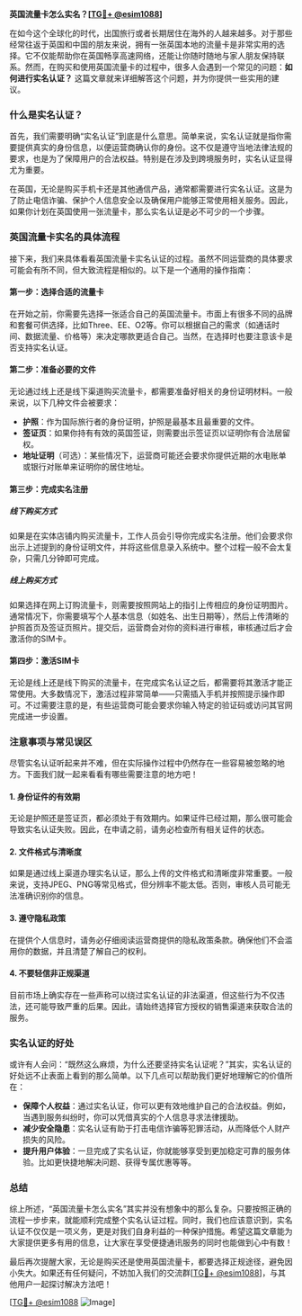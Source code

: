 **英国流量卡怎么实名？[[TG💪+ @esim1088](https://t.me/s/esim1088)]**

在如今这个全球化的时代，出国旅行或者长期居住在海外的人越来越多。对于那些经常往返于英国和中国的朋友来说，拥有一张英国本地的流量卡是非常实用的选择。它不仅能帮助你在英国畅享高速网络，还能让你随时随地与家人朋友保持联系。然而，在购买和使用英国流量卡的过程中，很多人会遇到一个常见的问题：**如何进行实名认证？** 这篇文章就来详细解答这个问题，并为你提供一些实用的建议。

### 什么是实名认证？

首先，我们需要明确“实名认证”到底是什么意思。简单来说，实名认证就是指你需要提供真实的身份信息，以便运营商确认你的身份。这不仅是遵守当地法律法规的要求，也是为了保障用户的合法权益。特别是在涉及到跨境服务时，实名认证显得尤为重要。

在英国，无论是购买手机卡还是其他通信产品，通常都需要进行实名认证。这是为了防止电信诈骗、保护个人信息安全以及确保用户能够正常使用相关服务。因此，如果你计划在英国使用一张流量卡，那么实名认证是必不可少的一个步骤。

### 英国流量卡实名的具体流程

接下来，我们来具体看看英国流量卡实名认证的过程。虽然不同运营商的具体要求可能会有所不同，但大致流程是相似的。以下是一个通用的操作指南：

#### 第一步：选择合适的流量卡

在开始之前，你需要先选择一张适合自己的英国流量卡。市面上有很多不同的品牌和套餐可供选择，比如Three、EE、O2等。你可以根据自己的需求（如通话时间、数据流量、价格等）来决定哪款更适合自己。当然，在选择时也要注意该卡是否支持实名认证。

#### 第二步：准备必要的文件

无论通过线上还是线下渠道购买流量卡，都需要准备好相关的身份证明材料。一般来说，以下几种文件会被要求：

- **护照**：作为国际旅行者的身份证明，护照是最基本且最重要的文件。
- **签证页**：如果你持有有效的英国签证，则需要出示签证页以证明你有合法居留权。
- **地址证明**（可选）：某些情况下，运营商可能还会要求你提供近期的水电账单或银行对账单来证明你的居住地址。

#### 第三步：完成实名注册

##### 线下购买方式
如果是在实体店铺内购买流量卡，工作人员会引导你完成实名注册。他们会要求你出示上述提到的身份证明文件，并将这些信息录入系统中。整个过程一般不会太复杂，只需几分钟即可完成。

##### 线上购买方式
如果选择在网上订购流量卡，则需要按照网站上的指引上传相应的身份证明图片。通常情况下，你需要填写个人基本信息（如姓名、出生日期等），然后上传清晰的护照首页及签证页照片。提交后，运营商会对你的资料进行审核，审核通过后才会激活你的SIM卡。

#### 第四步：激活SIM卡

无论是线上还是线下购买的流量卡，在完成实名认证之后，都需要将其激活才能正常使用。大多数情况下，激活过程非常简单——只需插入手机并按照提示操作即可。不过需要注意的是，有些运营商可能会要求你输入特定的验证码或访问其官网完成进一步设置。

### 注意事项与常见误区

尽管实名认证听起来并不难，但在实际操作过程中仍然存在一些容易被忽略的地方。下面我们就一起来看看有哪些需要注意的地方吧！

#### 1. 身份证件的有效期
无论是护照还是签证页，都必须处于有效期内。如果证件已经过期，那么很可能会导致实名认证失败。因此，在申请之前，请务必检查所有相关证件的状态。

#### 2. 文件格式与清晰度
如果是通过线上渠道办理实名认证，那么上传的文件格式和清晰度非常重要。一般来说，支持JPEG、PNG等常见格式，但分辨率不能太低。否则，审核人员可能无法准确识别你的信息。

#### 3. 遵守隐私政策
在提供个人信息时，请务必仔细阅读运营商提供的隐私政策条款。确保他们不会滥用你的数据，并且清楚了解自己的权利。

#### 4. 不要轻信非正规渠道
目前市场上确实存在一些声称可以绕过实名认证的非法渠道，但这些行为不仅违法，还可能导致严重的后果。因此，请始终选择官方授权的销售渠道来获取合法的服务。

### 实名认证的好处

或许有人会问：“既然这么麻烦，为什么还要坚持实名认证呢？”其实，实名认证的好处远不止表面上看到的那么简单。以下几点可以帮助我们更好地理解它的价值所在：

- **保障个人权益**：通过实名认证，你可以更有效地维护自己的合法权益。例如，当遇到服务纠纷时，你可以凭借真实的个人信息寻求法律援助。
- **减少安全隐患**：实名认证有助于打击电信诈骗等犯罪活动，从而降低个人财产损失的风险。
- **提升用户体验**：一旦完成了实名认证，你就能够享受到更加稳定可靠的服务体验。比如更快捷地解决问题、获得专属优惠等等。

### 总结

综上所述，“英国流量卡怎么实名”其实并没有想象中的那么复杂。只要按照正确的流程一步步来，就能顺利完成整个实名认证过程。同时，我们也应该意识到，实名认证不仅仅是一项义务，更是对我们自身利益的一种保护措施。希望这篇文章能为大家提供更多有用的信息，让大家在享受便捷通讯服务的同时也能做到心中有数！

最后再次提醒大家，无论是购买还是使用英国流量卡，都要选择正规途径，避免因小失大。如果还有任何疑问，不妨加入我们的交流群[[TG💪+ @esim1088](https://t.me/s/esim1088)]，与其他用户一起探讨解决方法吧！

[[TG💪+ @esim1088](https://t.me/s/esim1088) ![Image](https://i.postimg.cc/4NQfJmqS/Snipaste-2025-05-13-00-14-12.png)]